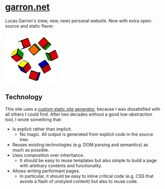# [garron.net](https://garron.net/)

Lucas Garron's (new, new, new) personal website. Now with extra open-source and static flavor.

![Cube Heart](./src/garron.net/files/img/home/home.png)

## Technology

This site uses a [custom static site generator](./SSG.md), because I was dissatisfied with all others I could find. After two decades without a good low-abstraction tool, I wrote something that:

- Is explicit rather than implicit.
  - No magic. All output is generated from explicit code in the source tree.
- Reuses existing technologies (e.g. DOM parsing and semantics) as much as possible.
- Uses composition over inheritance.
  - It should be easy to reuse templates but also simple to build a page with arbitrary contents and functionality.
- Allows writing performant pages.
  - In particular, it should be easy to inline critical code (e.g. CSS that avoids a flash of unstyled content) but also to reuse code.
